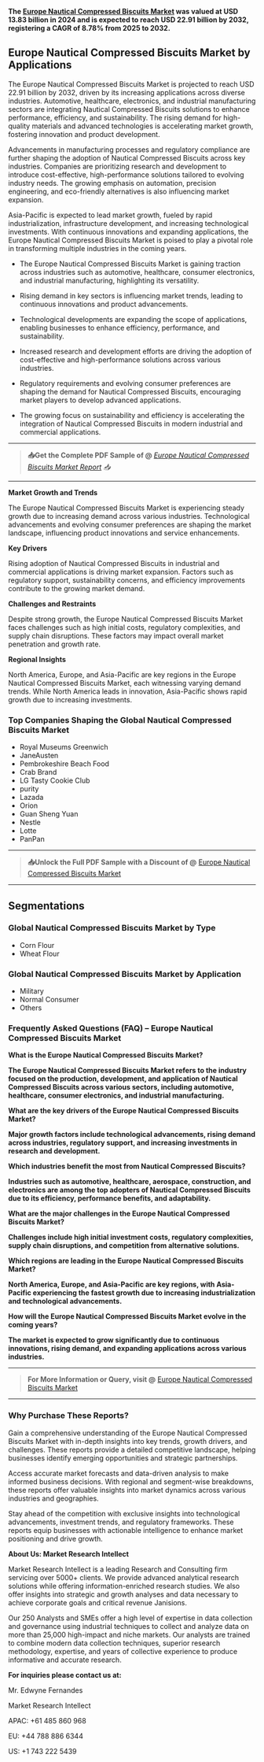 <p><strong>The <a href="https://www.marketresearchintellect.com/download-sample/?rid=1005444&amp;utm_source=Pulse-April-Europe&amp;utm_medium=852">Europe Nautical Compressed Biscuits Market</a> was valued at USD 13.83 billion in 2024 and is expected to reach USD 22.91 billion by 2032, registering a CAGR of 8.78% from 2025 to 2032.</strong></p><h2>Europe Nautical Compressed Biscuits Market by Applications&nbsp;</h2><p><p>The Europe Nautical Compressed Biscuits Market is projected to reach USD 22.91 billion by 2032, driven by its increasing applications across diverse industries. Automotive, healthcare, electronics, and industrial manufacturing sectors are integrating Nautical Compressed Biscuits solutions to enhance performance, efficiency, and sustainability. The rising demand for high-quality materials and advanced technologies is accelerating market growth, fostering innovation and product development.</p><p>Advancements in manufacturing processes and regulatory compliance are further shaping the adoption of Nautical Compressed Biscuits across key industries. Companies are prioritizing research and development to introduce cost-effective, high-performance solutions tailored to evolving industry needs. The growing emphasis on automation, precision engineering, and eco-friendly alternatives is also influencing market expansion.</p><p>Asia-Pacific is expected to lead market growth, fueled by rapid industrialization, infrastructure development, and increasing technological investments. With continuous innovations and expanding applications, the Europe Nautical Compressed Biscuits Market is poised to play a pivotal role in transforming multiple industries in the coming years.</p></p><ul><li><p>The Europe Nautical Compressed Biscuits Market is gaining traction across industries such as automotive, healthcare, consumer electronics, and industrial manufacturing, highlighting its versatility.</p></li><li><p>Rising demand in key sectors is influencing market trends, leading to continuous innovations and product advancements.</p></li><li><p>Technological developments are expanding the scope of applications, enabling businesses to enhance efficiency, performance, and sustainability.</p></li><li><p>Increased research and development efforts are driving the adoption of cost-effective and high-performance solutions across various industries.</p></li><li><p>Regulatory requirements and evolving consumer preferences are shaping the demand for Nautical Compressed Biscuits, encouraging market players to develop advanced applications.</p></li><li><p>The growing focus on sustainability and efficiency is accelerating the integration of Nautical Compressed Biscuits in modern industrial and commercial applications.</p></li></ul><hr /><blockquote><p><strong><span class="font-[700]">📥Get the Complete PDF Sample of @ </span></strong><em><span class="font-[700]"><a href="https://www.marketresearchintellect.com/download-sample/?rid=1005444&amp;utm_source=Pulse-April-Europe&amp;utm_medium=852" target="_blank" data-tracking-control-name="article-ssr-frontend-pulse_little-text-block" data-tracking-will-navigate="" data-test-link="">Europe Nautical Compressed Biscuits Market Report</a>&nbsp;📥</span></em></p></blockquote><hr /><p class="" data-start="77" data-end="360"><strong data-start="77" data-end="105">Market Growth and Trends</strong></p><p class="" data-start="77" data-end="360">The Europe Nautical Compressed Biscuits Market is experiencing steady growth due to increasing demand across various industries. Technological advancements and evolving consumer preferences are shaping the market landscape, influencing product innovations and service enhancements.</p><p class="" data-start="362" data-end="606"><strong data-start="362" data-end="377">Key Drivers</strong></p><p class="" data-start="362" data-end="606">Rising adoption of Nautical Compressed Biscuits in industrial and commercial applications is driving market expansion. Factors such as regulatory support, sustainability concerns, and efficiency improvements contribute to the growing market demand.</p><p class="" data-start="608" data-end="849"><strong data-start="608" data-end="637">Challenges and Restraints</strong></p><p class="" data-start="608" data-end="849">Despite strong growth, the Europe Nautical Compressed Biscuits Market faces challenges such as high initial costs, regulatory complexities, and supply chain disruptions. These factors may impact overall market penetration and growth rate.</p><p class="" data-start="851" data-end="1095"><strong data-start="851" data-end="872">Regional Insights</strong></p><p class="" data-start="851" data-end="1095">North America, Europe, and Asia-Pacific are key regions in the Europe Nautical Compressed Biscuits Market, each witnessing varying demand trends. While North America leads in innovation, Asia-Pacific shows rapid growth due to increasing investments.</p><p><h3>Top Companies Shaping the Global Nautical Compressed Biscuits Market </h3><ul><li>Royal Museums Greenwich</li><li>JaneAusten</li><li>Pembrokeshire Beach Food</li><li>Crab Brand</li><li>LG Tasty Cookie Club</li><li>purity</li><li>Lazada</li><li>Orion</li><li>Guan Sheng Yuan</li><li>Nestle</li><li>Lotte</li><li>PanPan</li></ul></p><hr /><blockquote><p><strong>📥Unlock the Full PDF Sample with a Discount of @</strong> <a href="https://www.marketresearchintellect.com/ask-for-discount/?rid=1005444&amp;utm_source=Pulse-April-Europe&amp;utm_medium=852">Europe Nautical Compressed Biscuits Market</a></p></blockquote><hr /><p><h2>Segmentations</h2><h3>Global Nautical Compressed Biscuits Market by Type</h3><ul><li>Corn Flour</li><li>Wheat Flour</li></ul><h3>Global Nautical Compressed Biscuits Market by Application</h3><ul><li>Military</li><li>Normal Consumer</li><li>Others</li></ul></p><h3><strong>Frequently Asked Questions (FAQ) &ndash; Europe Nautical Compressed Biscuits Market</strong></h3><p><strong>What is the Europe Nautical Compressed Biscuits Market?</strong></p><p><strong>The Europe Nautical Compressed Biscuits Market refers to the industry focused on the production, development, and application of Nautical Compressed Biscuits across various sectors, including automotive, healthcare, consumer electronics, and industrial manufacturing.</strong></p><p><strong>What are the key drivers of the Europe Nautical Compressed Biscuits Market?</strong></p><p><strong>Major growth factors include technological advancements, rising demand across industries, regulatory support, and increasing investments in research and development.</strong></p><p><strong>Which industries benefit the most from Nautical Compressed Biscuits?</strong></p><p><strong>Industries such as automotive, healthcare, aerospace, construction, and electronics are among the top adopters of Nautical Compressed Biscuits due to its efficiency, performance benefits, and adaptability.</strong></p><p><strong>What are the major challenges in the Europe Nautical Compressed Biscuits Market?</strong></p><p><strong>Challenges include high initial investment costs, regulatory complexities, supply chain disruptions, and competition from alternative solutions.</strong></p><p><strong>Which regions are leading in the Europe Nautical Compressed Biscuits Market?</strong></p><p><strong>North America, Europe, and Asia-Pacific are key regions, with Asia-Pacific experiencing the fastest growth due to increasing industrialization and technological advancements.</strong></p><p><strong>How will the Europe Nautical Compressed Biscuits Market evolve in the coming years?</strong></p><p><strong>The market is expected to grow significantly due to continuous innovations, rising demand, and expanding applications across various industries.</strong></p><hr /><blockquote><p><span class="font-[700]"><strong>For More Information or Query, visit&nbsp;@</strong>&nbsp;</span><span class="font-[700]"><a href="https://www.marketresearchintellect.com/product/global-nautical-compressed-biscuits-market/?utm_source=Linkedin&utm_medium=852" target="_blank" data-tracking-control-name="article-ssr-frontend-pulse_little-text-block" data-tracking-will-navigate="" data-test-link="">Europe Nautical Compressed Biscuits Market</a></span></p></blockquote><hr /><h3><strong data-start="0" data-end="31">Why Purchase These Reports?</strong></h3><p class="" data-start="35" data-end="297">Gain a comprehensive understanding of the Europe Nautical Compressed Biscuits Market with in-depth insights into key trends, growth drivers, and challenges. These reports provide a detailed competitive landscape, helping businesses identify emerging opportunities and strategic partnerships.</p><p class="" data-start="299" data-end="540">Access accurate market forecasts and data-driven analysis to make informed business decisions. With regional and segment-wise breakdowns, these reports offer valuable insights into market dynamics across various industries and geographies.</p><p class="" data-start="542" data-end="784">Stay ahead of the competition with exclusive insights into technological advancements, investment trends, and regulatory frameworks. These reports equip businesses with actionable intelligence to enhance market positioning and drive growth.</p><p><strong><span class="font-[700]">About Us: Market Research Intellect</span></strong></p><p><span class="">Market Research Intellect is a leading Research and Consulting firm servicing over 5000+ clients. We provide advanced analytical research solutions while offering information-enriched research studies.&nbsp;</span>We also offer insights into strategic and growth analyses and data necessary to achieve corporate goals and critical revenue Janisions.</p><p><span class="">Our 250 Analysts and SMEs offer a high level of expertise in data collection and governance using industrial techniques to collect and analyze data on more than 25,000 high-impact and niche markets. Our analysts are trained to combine modern data collection techniques, superior research methodology, expertise, and years of collective experience to produce informative and accurate research.</span></p><p><strong>For inquiries please contact us at:</strong></p><p>Mr. Edwyne Fernandes</p><p>Market Research Intellect</p><p>APAC: +61 485 860 968</p><p>EU: +44 788 886 6344</p><p>US: +1 743 222 5439</p>